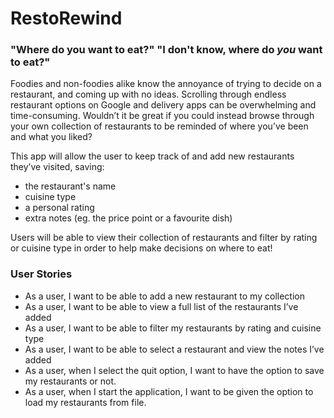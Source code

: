 # RestoRewind

### "Where do you want to eat?" "I don't know, where do *you* want to eat?"

Foodies and non-foodies alike know the annoyance of trying to decide on a restaurant, and coming up with no ideas. Scrolling through endless restaurant options on Google and delivery apps can be overwhelming and time-consuming. Wouldn’t it be great if you could instead browse through your own collection of restaurants to be reminded of where you’ve been and what you liked?

This app will allow the user to keep track of and add new restaurants they’ve visited, saving:
- the restaurant's name
- cuisine type
- a personal rating
- extra notes (eg. the price point or a favourite dish)

Users will be able to view their collection of restaurants and filter by rating or cuisine type in order to help make decisions on where to eat!




 ### User Stories

- As a user, I want to be able to add a new restaurant to my collection
- As a user, I want to be able to view a full list of the restaurants I’ve added
- As a user, I want to be able to filter my restaurants by rating and cuisine type 
- As a user, I want to be able to select a restaurant and view the notes I’ve added
- As a user, when I select the quit option, I want to have the option to save my restaurants or not.
- As a user, when I start the application, I want to be given the option to load my restaurants from file.
